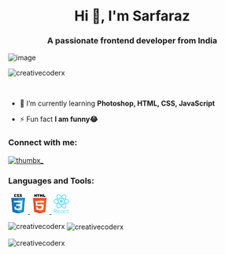 <h1 align="center">Hi 👋, I'm Sarfaraz</h1>
<h3 align="center">A passionate frontend developer from India</h3>

![image](https://github.com/user-attachments/assets/419a34a4-b991-495d-a07d-c25dd4480e4f)

<p align="left"> <img src="https://komarev.com/ghpvc/?username=creativecoderx&label=Profile%20views&color=0e75b6&style=flat" alt="creativecoderx" /> </p>

<p align="left"> <a href="https://twitter.com/" target="blank"><img src="https://img.shields.io/twitter/follow/?logo=twitter&style=for-the-badge" alt="" /></a> </p>

- 🌱 I’m currently learning **Photoshop, HTML, CSS, JavaScript**

- ⚡ Fun fact **I am funny😂**

<h3 align="left">Connect with me:</h3>
<p align="left">
<a href="https://instagram.com/thumbx_" target="blank"><img align="center" src="https://raw.githubusercontent.com/rahuldkjain/github-profile-readme-generator/master/src/images/icons/Social/instagram.svg" alt="thumbx_" height="30" width="40" /></a>
</p>

<h3 align="left">Languages and Tools:</h3>
<p align="left"> <a href="https://www.w3schools.com/css/" target="_blank" rel="noreferrer"> <img src="https://raw.githubusercontent.com/devicons/devicon/master/icons/css3/css3-original-wordmark.svg" alt="css3" width="40" height="40"/> </a> <a href="https://www.w3.org/html/" target="_blank" rel="noreferrer"> <img src="https://raw.githubusercontent.com/devicons/devicon/master/icons/html5/html5-original-wordmark.svg" alt="html5" width="40" height="40"/> </a> <a href="https://reactjs.org/" target="_blank" rel="noreferrer"> <img src="https://raw.githubusercontent.com/devicons/devicon/master/icons/react/react-original-wordmark.svg" alt="react" width="40" height="40"/> </a> </p>

<p><img align="left" src="https://github-readme-stats.vercel.app/api/top-langs?username=creativecoderx&show_icons=true&locale=en&layout=compact" alt="creativecoderx" /></p>

<p>&nbsp;<img align="center" src="https://github-readme-stats.vercel.app/api?username=creativecoderx&show_icons=true&locale=en" alt="creativecoderx" /></p>

<p><img align="center" src="https://github-readme-streak-stats.herokuapp.com/?user=creativecoderx&" alt="creativecoderx" /></p>
